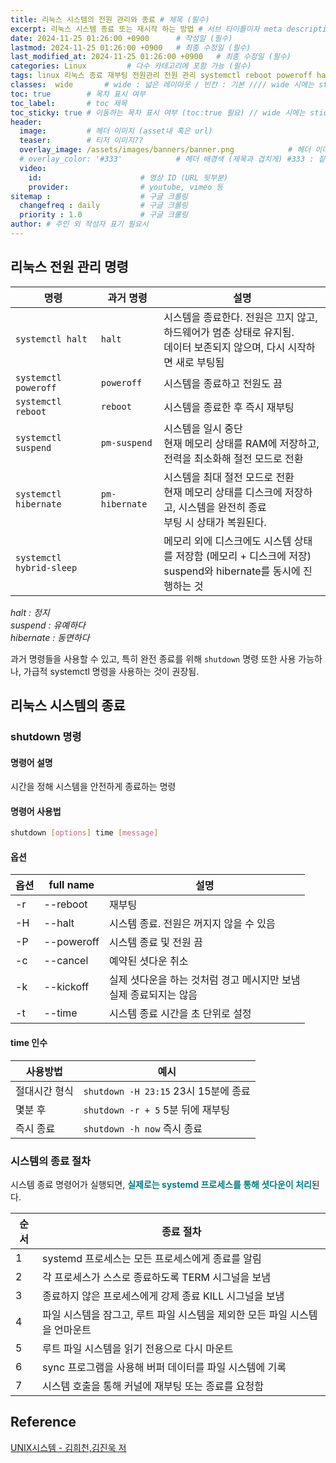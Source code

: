 ```yaml
---
title: 리눅스 시스템의 전원 관리와 종료 # 제목 (필수)
excerpt: 리눅스 시스템 종료 또는 재시작 하는 방법 # 서브 타이틀이자 meta description (필수)
date: 2024-11-25 01:26:00 +0900      # 작성일 (필수)
lastmod: 2024-11-25 01:26:00 +0900   # 최종 수정일 (필수)
last_modified_at: 2024-11-25 01:26:00 +0900   # 최종 수정일 (필수)
categories: Linux         # 다수 카테고리에 포함 가능 (필수)
tags: linux 리눅스 종료 재부팅 전원관리 전원 관리 systemctl reboot poweroff halt suspend                     # 태그 복수개 가능 (필수)
classes:  wide       # wide : 넓은 레이아웃 / 빈칸 : 기본 //// wide 시에는 sticky toc 불가
toc: true        # 목차 표시 여부
toc_label:       # toc 제목
toc_sticky: true # 이동하는 목차 표시 여부 (toc:true 필요) // wide 시에는 sticky toc 불가
header: 
  image:         # 헤더 이미지 (asset내 혹은 url)
  teaser:        # 티저 이미지??
  overlay_image: /assets/images/banners/banner.png            # 헤더 이미지 (제목과 겹치게)
  # overlay_color: '#333'            # 헤더 배경색 (제목과 겹치게) #333 : 짙은 회색 (필수)
  video:
    id:                      # 영상 ID (URL 뒷부분)
    provider:                # youtube, vimeo 등
sitemap :                    # 구글 크롤링
  changefreq : daily         # 구글 크롤링
  priority : 1.0             # 구글 크롤링
author: # 주인 외 작성자 표기 필요시
---
```

<!--postNo: 20241125_003-->

## 리눅스 전원 관리 명령  

|명령|과거 명령|설명|
|---|---|---|
|`systemctl halt`|`halt`|시스템을 종료한다. 전원은 끄지 않고, 하드웨어가 멈춘 상태로 유지됨.<br>데이터 보존되지 않으며, 다시 시작하면 새로 부팅됨|
|`systemctl poweroff`|`poweroff`|시스템을 종료하고 전원도 끔|
|`systemctl reboot`|`reboot`|시스템을 종료한 후 즉시 재부팅|
|`systemctl suspend`|`pm-suspend`|시스템을 일시 중단<br>현재 메모리 상태를 RAM에 저장하고, 전력을 최소화해 절전 모드로 전환|
|`systemctl hibernate`|`pm-hibernate`|시스템을 최대 절전 모드로 전환<br>현재 메모리 상태를 디스크에 저장하고, 시스템을 완전히 종료<br>부팅 시 상태가 복원된다.|
|`systemctl hybrid-sleep`||메모리 외에 디스크에도 시스템 상태를 저장함 (메모리 + 디스크에 저장)<br>suspend와 hibernate를 동시에 진행하는 것|

<i>halt : 정지</i>  
<i>suspend : 유예하다</i>  
<i>hibernate : 동면하다</i>  

과거 명령들을 사용할 수 있고, 특히 완전 종료를 위해 `shutdown` 명령 또한 사용 가능하나, 가급적 systemctl 명령을 사용하는 것이 권장됨.  

## 리눅스 시스템의 종료  

### shutdown 명령  

#### 명령어 설명  

시간을 정해 시스템을 안전하게 종료하는 명령  

#### 명령어 사용법  

```bash
shutdown [options] time [message]
```

#### 옵션  

|옵션|full name|설명|
|---|---|---|
|-r|--reboot|재부팅|
|-H|--halt|시스템 종료. 전원은 꺼지지 않을 수 있음|
|-P|--poweroff|시스템 종료 및 전원 끔|
|-c|--cancel|예약된 셧다운 취소|
|-k|--kickoff|실제 셧다운을 하는 것처럼 경고 메시지만 보냄<br>실제 종료되지는 않음|
|-t|--time|시스템 종료 시간을 초 단위로 설정|

#### time 인수  

|사용방법|예시|
|---|---|
|절대시간 형식|`shutdown -H 23:15` 23시 15분에 종료|
|몇분 후|`shutdown -r + 5` 5분 뒤에 재부팅|
|즉시 종료|`shutdown -h now` 즉시 종료|

### 시스템의 종료 절차  

시스템 종료 명령어가 실행되면, <b><font color="008080">실제로는 systemd 프로세스를 통해 셧다운이 처리</font></b>된다.  

|순서|종료 절차|
|---|---|
|1|systemd 프로세스는 모든 프로세스에게 종료를 알림|
|2|각 프로세스가 스스로 종료하도록 TERM 시그널을 보냄|
|3|종료하지 않은 프로세스에게 강제 종료 KILL 시그널을 보냄|
|4|파일 시스템을 잠그고, 루트 파일 시스템을 제외한 모든 파일 시스템을 언마운트|
|5|루트 파일 시스템을 읽기 전용으로 다시 마운트|
|6|sync 프로그램을 사용해 버퍼 데이터를 파일 시스템에 기록|
|7|시스템 호출을 통해 커널에 재부팅 또는 종료를 요청함|

## Reference  

[UNIX시스템 - 김희천,김진욱 저 ](https://search.shopping.naver.com/book/catalog/41474371650)  
